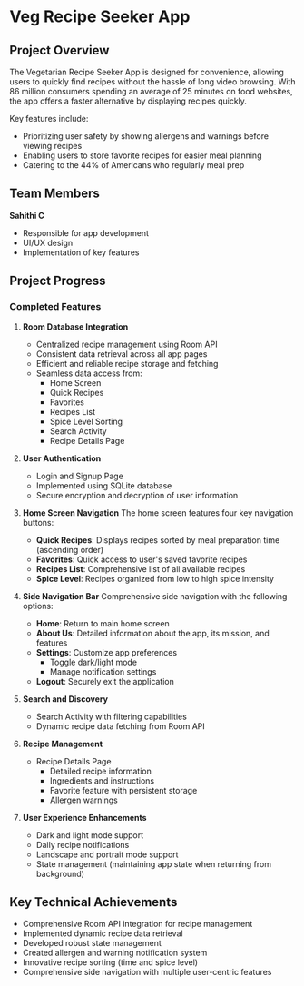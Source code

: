 # Veg Recipe Seeker App

## Project Overview

The Vegetarian Recipe Seeker App is designed for convenience, allowing users to quickly find recipes without the hassle of long video browsing. With 86 million consumers spending an average of 25 minutes on food websites, the app offers a faster alternative by displaying recipes quickly. 

Key features include:
- Prioritizing user safety by showing allergens and warnings before viewing recipes
- Enabling users to store favorite recipes for easier meal planning
- Catering to the 44% of Americans who regularly meal prep

## Team Members

**Sahithi C**
- Responsible for app development
- UI/UX design 
- Implementation of key features

## Project Progress

### Completed Features

1. **Room Database Integration**
   - Centralized recipe management using Room API
   - Consistent data retrieval across all app pages
   - Efficient and reliable recipe storage and fetching
   - Seamless data access from:
     * Home Screen
     * Quick Recipes
     * Favorites
     * Recipes List
     * Spice Level Sorting
     * Search Activity
     * Recipe Details Page

2. **User Authentication**
   - Login and Signup Page
   - Implemented using SQLite database
   - Secure encryption and decryption of user information

3. **Home Screen Navigation**
   The home screen features four key navigation buttons:
   - **Quick Recipes**: Displays recipes sorted by meal preparation time (ascending order)
   - **Favorites**: Quick access to user's saved favorite recipes
   - **Recipes List**: Comprehensive list of all available recipes
   - **Spice Level**: Recipes organized from low to high spice intensity

4. **Side Navigation Bar**
   Comprehensive side navigation with the following options:
   - **Home**: Return to main home screen
   - **About Us**: Detailed information about the app, its mission, and features
   - **Settings**: Customize app preferences
     * Toggle dark/light mode
     * Manage notification settings
   - **Logout**: Securely exit the application

5. **Search and Discovery**
   - Search Activity with filtering capabilities
   - Dynamic recipe data fetching from Room API

6. **Recipe Management**
   - Recipe Details Page
     * Detailed recipe information
     * Ingredients and instructions
     * Favorite feature with persistent storage
     * Allergen warnings

7. **User Experience Enhancements**
   - Dark and light mode support
   - Daily recipe notifications
   - Landscape and portrait mode support
   - State management (maintaining app state when returning from background)

## Key Technical Achievements

- Comprehensive Room API integration for recipe management
- Implemented dynamic recipe data retrieval
- Developed robust state management
- Created allergen and warning notification system
- Innovative recipe sorting (time and spice level)
- Comprehensive side navigation with multiple user-centric features
